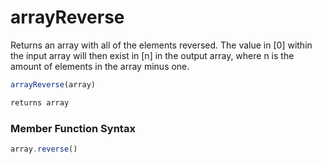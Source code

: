 # arrayReverse

Returns an array with all of the elements reversed. The value in [0] within the input array will then exist in [n] in the output array, where n is the amount of elements in the array minus one.

```javascript
arrayReverse(array)
```

```javascript
returns array
```
### Member Function Syntax

```javascript
array.reverse()
```
